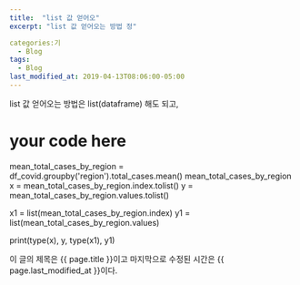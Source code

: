 ```yaml
---
title:  "list 값 얻어오"
excerpt: "list 값 얻어오는 방법 정"

categories:기
  - Blog
tags:
  - Blog
last_modified_at: 2019-04-13T08:06:00-05:00
---
```

list 값 얻어오는 방법은
list(dataframe) 해도 되고, 
# your code here
mean_total_cases_by_region = df_covid.groupby('region').total_cases.mean()
mean_total_cases_by_region
x = mean_total_cases_by_region.index.tolist()
y = mean_total_cases_by_region.values.tolist()

x1 = list(mean_total_cases_by_region.index)
y1 = list(mean_total_cases_by_region.values)

print(type(x), y, type(x1), y1)

이 글의 제목은 {{ page.title }}이고
마지막으로 수정된 시간은 {{ page.last_modified_at }}이다.
